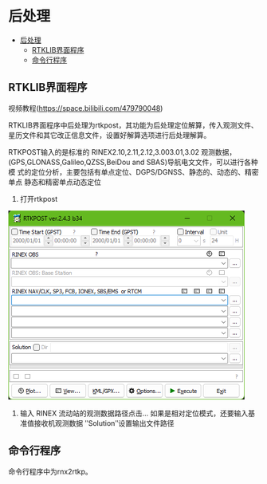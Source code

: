 # 后处理

- [后处理](#后处理)
  - [RTKLIB界面程序](#rtklib界面程序)
  - [命令行程序](#命令行程序)

## RTKLIB界面程序

视频教程(https://space.bilibili.com/479790048)

RTKLIB界面程序中后处理为rtkpost，其功能为后处理定位解算，传入观测文件、星历文件和其它改正信息文件，设置好解算选项进行后处理解算。

RTKPOST输入的是标准的 RINEX2.10,2.11,2.12,3.003.01,3.02 观测数据，
(GPS,GLONASS,Galileo,QZSS,BeiDou and  SBAS)导航电文文件，可以进行各种模
式的定位分析，主要包括有单点定位、DGPS/DGNSS、静态的、动态的、精密单点
静态和精密单点动态定位

1. 打开rtkpost

![RTKPOST界面](image.png)

1. 输入 RINEX 流动站的观测数据路径点击...
   如果是相对定位模式，还要输入基准值接收机观测数据
  ʺSolutionʺ设置输出文件路径
## 命令行程序
命令行程序中为rnx2rtkp。
